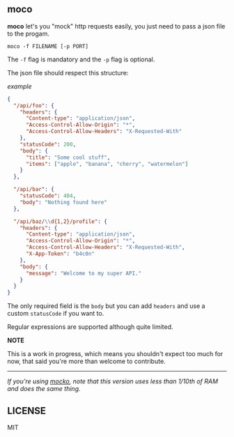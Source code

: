 moco
----

**moco** let's you "mock" http requests easily, you just need to pass a json file to the progam.

`moco -f FILENAME [-p PORT]`

The `-f` flag is mandatory and the `-p` flag is optional.

The json file should respect this structure:

*example*

```json
{
  "/api/foo": {
    "headers": {
      "Content-type": "application/json",
      "Access-Control-Allow-Origin": "*",
      "Access-Control-Allow-Headers": "X-Requested-With"
    },
    "statusCode": 200,
    "body": {
      "title": "Some cool stuff",
      "items": ["apple", "banana", "cherry", "watermelon"]
    }
  },

  "/api/bar": {
    "statusCode": 404,
    "body": "Nothing found here"
  },

  "/api/baz/\\d{1,2}/profile": {
    "headers": {
      "Content-type": "application/json",
      "Access-Control-Allow-Origin": "*",
      "Access-Control-Allow-Headers": "X-Requested-With",
      "X-App-Token": "b4c0n"
    },
    "body": {
      "message": "Welcome to my super API."
    }
  }
}
```

The only required field is the `body` but you can add `headers` and use a custom `statusCode` if you want to.

Regular expressions are supported although quite limited.


**NOTE**

This is a work in progress, which means you shouldn't expect
too much for now, that said you're more than welcome to contribute.

---

*If you're using [mocko](https://github.com/julien/mocko),
 note that this version uses less than 1/10th of RAM and does the same thing.*


LICENSE
-------

MIT
